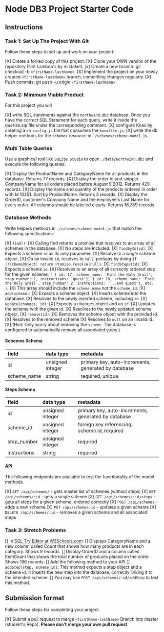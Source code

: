 # Node DB3 Project Starter Code

## Instructions

### Task 1: Set Up The Project With Git

Follow these steps to set up and work on your project:

[X] Create a forked copy of this project.
[X] Clone your OWN version of the repository (Not Lambda's by mistake!).
[x] Create a new branch: git checkout -b `<firstName-lastName>`.
[X] Implement the project on your newly created `<firstName-lastName>` branch, committing changes regularly.
[X] Push commits: git push -u origin `<firstName-lastName>`.

### Task 2: Minimum Viable Product

For this project you will

[X] write SQL statements against the `northwind.db3` database. Once you have the correct SQL Statement for each query, write it inside the _queries.sql_ file under the corresponding comment.
[X] configure Knex by creating a `db-config.js` file that consumes the `knexfile.js`.
[X] write the db helper methods for the `schemes` resource in `./schemes/scheme-model.js`.

### Multi Table Queries

Use a graphical tool like `SQLite Studio` to open `./data/northwind.db3` and execute the following queries:

[X] Display the ProductName and CategoryName for all products in the database. Returns 77 records.
[X] Display the order Id and shipper CompanyName for all orders placed before August 9 2012. Returns 429 records.
[X] Display the name and quantity of the products ordered in order with Id 10251. Sort by ProductName. Returns 3 records.
[X] Display the OrderID, customer's Company Name and the employee's Last Name for every order. All columns should be labeled clearly. Returns 16,789 records.

### Database Methods

Write helpers methods in `./schemes/scheme-model.js` that match the following specifications:

[X] `find()`:
  [X] Calling find returns a promise that resolves to an array of all schemes in the database.
  [X] No steps are included.
[X] `findById(id)`:
  [X] Expects a scheme `id` as its only parameter.
  [X] Resolve to a _single_ scheme object.
  [X] On an invalid `id`, resolves to `null`, perhaps by doing `if (!schemaObject) return Promise.resolve(null)`.
[X] `findSteps(id)`:
  [X] Expects a scheme `id`.
  [X] Resolves to an array of all correctly ordered step for the given scheme: `[ { id: 17, scheme_name: 'Find the Holy Grail', step_number: 1, instructions: 'quest'}, { id: 18, scheme_name: 'Find the Holy Grail', step_number: 2, instructions: '...and quest'}, etc. ]`.
  [X] This array should include the `scheme_name` _not_ the `scheme_id`.
[X] `add(scheme)`:
  [X] Expects a scheme object.
  [X] Inserts scheme into the database.
  [X] Resolves to the newly inserted scheme, including `id`.
[X] `update(changes, id)`:
  [X] Expects a changes object and an `id`.
  [X] Updates the scheme with the given id.
  [X] Resolves to the newly updated scheme object.
[X] `remove(id)`:
  [X] Removes the scheme object with the provided id.
  [X] Resolves to the removed scheme
  [X] Resolves to `null` on an invalid id.
  [X] (Hint: Only worry about removing the `scheme`. The database is configured to automatically remove all associated steps.)

#### Schemes Schema

| field       | data type        | metadata                                            |
| :---------- | :--------------- | :-------------------------------------------------- |
| id          | unsigned integer | primary key, auto-increments, generated by database |
| scheme_name | string           | required, unique                                    |

#### Steps Schema

| field        | data type        | metadata                                            |
| :----------- | :--------------- | :-------------------------------------------------- |
| id           | unsigned integer | primary key, auto-increments, generated by database |
| scheme_id    | unsigned integer | foreign key referencing scheme.id, required         |
| step_number  | unsigned integer | required                                            |
| instructions | string           | required                                            |

#### API

The following endpoints are available to test the functionality of the model methods.

[X] `GET /api/schemes/` - gets master list of schemes (without steps)
[X] `GET /api/schemes/:id` - gets a single scheme
[X] `GET /api/schemes/:id/steps` - gets all steps for a given scheme, ordered correctly
[X] `POST /api/schemes` - adds a new scheme
[X] `PUT /api/schemes:id` - updates a given scheme
[X] `DELETE /api/schemes/:id` - removes a given scheme and all associated steps

### Task 3: Stretch Problems

[] In [SQL Try Editor at W3Schools.com](https://www.w3schools.com/Sql/tryit.asp?filename=trysql_select_top):
  [] Displays CategoryName and a new column called Count that shows how many products are in each category. Shows 9 records.
  [] Display OrderID and a column called ItemCount that shows the total number of products placed on the order. Shows 196 records.
[] Add the following method to your API
  [] `addStep(step, scheme_id)`: This method expects a step object and a scheme id. It inserts the new step into the database, correctly linking it to the intended scheme.
  [] You may use `POST /api/schemes/:id/addStep` to test this method.

## Submission format

Follow these steps for completing your project.

[X] Submit a pull request to merge `<firstName-lastName>` Branch into master (student's Repo). **Please don't merge your own pull request**
